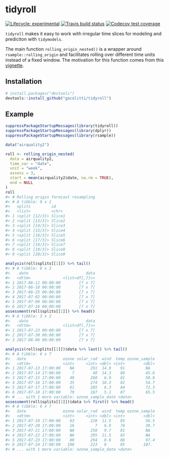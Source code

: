 
# tidyroll

<!-- badges: start -->

[![Lifecycle:
experimental](https://img.shields.io/badge/lifecycle-experimental-orange.svg)](https://www.tidyverse.org/lifecycle/#experimental)
[![Travis build
status](https://travis-ci.org/gacolitti/tidyroll.svg?branch=master)](https://travis-ci.org/gacolitti/tidyroll)
[![Codecov test
coverage](https://codecov.io/gh/gacolitti/tidyroll/branch/master/graph/badge.svg)](https://codecov.io/gh/gacolitti/tidyroll?branch=master)
<!-- badges: end -->

`tidyroll` makes it easy to work with irregular time slices for modeling
and prediciton with `tidymodels`.

The main function `rolling_origin_nested()` is a wrapper around
`rsample::rolling_origin` and facilitates rolling over different time
units instead of a fixed window. The motivation for this function comes
from this
[vignette](https://tidymodels.github.io/rsample/articles/Applications/Time_Series.html).

## Installation

``` r
# install.packages("devtools")
devtools::install_github("gacolitti/tidyroll")
```

## Example

``` r
suppressPackageStartupMessages(library(tidyroll))
suppressPackageStartupMessages(library(dplyr))
suppressPackageStartupMessages(library(rsample))

data("airquality2")

roll <- rolling_origin_nested(
  data = airquality2, 
  time_var = "date", 
  unit = "week", 
  assess = 3,
  start = mean(airquality2$date, na.rm = TRUE),
  end = NULL
)
roll
#> # Rolling origin forecast resampling 
#> # A tibble: 9 x 2
#>   splits         id    
#>   <list>         <chr> 
#> 1 <split [12/3]> Slice1
#> 2 <split [13/3]> Slice2
#> 3 <split [14/3]> Slice3
#> 4 <split [15/3]> Slice4
#> 5 <split [16/3]> Slice5
#> 6 <split [17/3]> Slice6
#> 7 <split [18/3]> Slice7
#> 8 <split [19/3]> Slice8
#> 9 <split [20/3]> Slice9

analysis(roll$splits[[1]]) %>% tail()
#> # A tibble: 6 x 2
#>   .date                         data
#>   <dttm>              <list<df[,7]>>
#> 1 2017-06-11 00:00:00        [7 x 7]
#> 2 2017-06-18 00:00:00        [7 x 7]
#> 3 2017-06-25 00:00:00        [7 x 7]
#> 4 2017-07-02 00:00:00        [7 x 7]
#> 5 2017-07-09 00:00:00        [7 x 7]
#> 6 2017-07-16 00:00:00        [7 x 7]
assessment(roll$splits[[1]]) %>% head()
#> # A tibble: 3 x 2
#>   .date                         data
#>   <dttm>              <list<df[,7]>>
#> 1 2017-07-23 00:00:00        [7 x 7]
#> 2 2017-07-30 00:00:00        [7 x 7]
#> 3 2017-08-06 00:00:00        [7 x 7]

analysis(roll$splits[[1]])$data %>% last() %>% tail()
#> # A tibble: 6 x 7
#>   date                ozone solar_rad  wind  temp ozone_sample
#>   <dttm>              <int>     <int> <dbl> <int>        <dbl>
#> 1 2017-07-13 17:00:00    NA       291  14.9    91         NA  
#> 2 2017-07-14 17:00:00     7        48  14.3    80         45.6
#> 3 2017-07-15 17:00:00    48       260   6.9    81         50.8
#> 4 2017-07-16 17:00:00    35       274  10.3    82         54.7
#> 5 2017-07-17 17:00:00    61       285   6.3    84         72.3
#> 6 2017-07-18 17:00:00    79       187   5.1    87         65.5
#> # ... with 1 more variable: ozone_sample_date <date>
assessment(roll$splits[[1]])$data %>% first() %>% head()
#> # A tibble: 6 x 7
#>   date                ozone solar_rad  wind  temp ozone_sample
#>   <dttm>              <int>     <int> <dbl> <int>        <dbl>
#> 1 2017-07-19 17:00:00    63       220  11.5    85         56.5
#> 2 2017-07-20 17:00:00    16         7   6.9    74         39.7
#> 3 2017-07-21 17:00:00    NA       258   9.7    81         NA  
#> 4 2017-07-22 17:00:00    NA       295  11.5    82         NA  
#> 5 2017-07-23 17:00:00    80       294   8.6    86         97.4
#> 6 2017-07-24 17:00:00   108       223   8      85        107. 
#> # ... with 1 more variable: ozone_sample_date <date>
```
